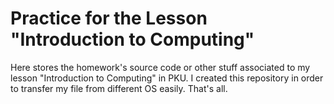 # Practice for the Lesson "Introduction to Computing"

Here stores the homework's source code or other stuff associated to my lesson "Introduction to Computing" in PKU. I created this repository in order to transfer my file from different OS easily. That's all.
